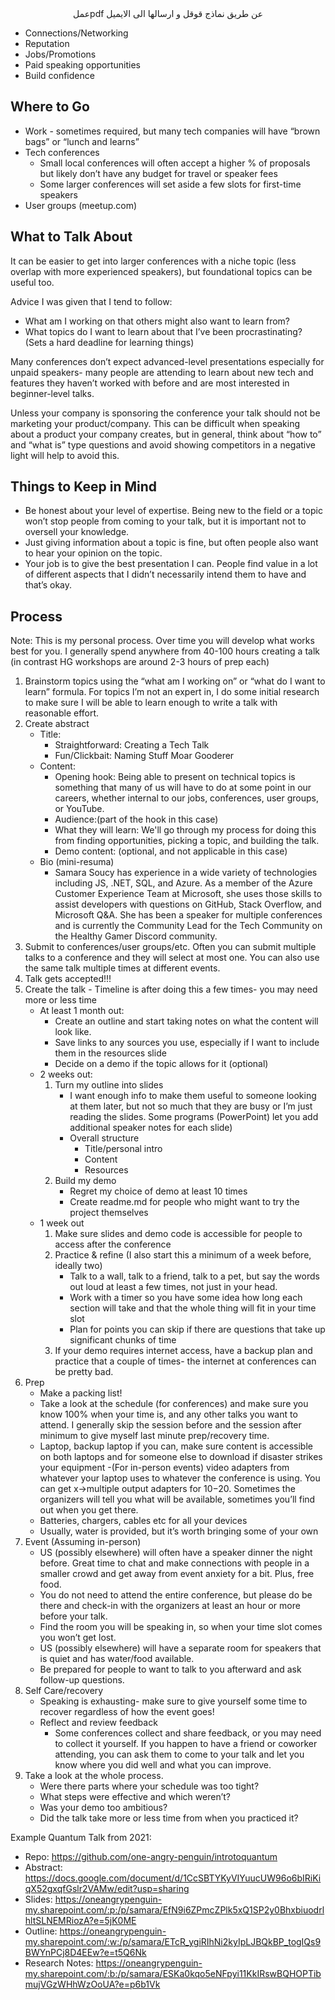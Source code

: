 <center>عملpdf   عن طريق نماذج قوقل و ارسالها الى الايميل</center>

- Connections/Networking
- Reputation
- Jobs/Promotions
- Paid speaking opportunities
- Build confidence

## Where to Go

- Work - sometimes required, but many tech companies will have “brown bags” or “lunch and learns”
- Tech conferences
  - Small local conferences will often accept a higher % of proposals but likely don’t have any budget for travel or speaker fees
  - Some larger conferences will set aside a few slots for first-time speakers
- User groups (meetup.com)

## What to Talk About

It can be easier to get into larger conferences with a niche topic (less overlap with more experienced speakers), but foundational topics can be useful too.

Advice I was given that I tend to follow:

- What am I working on that others might also want to learn from?
- What topics do I want to learn about that I’ve been procrastinating? (Sets a hard deadline for learning things)

Many conferences don’t expect advanced-level presentations especially for unpaid speakers- many people are attending to learn about new tech and features they haven’t worked with before and are most interested in beginner-level talks.

Unless your company is sponsoring the conference your talk should not be marketing your product/company. This can be difficult when speaking about a product your company creates, but in general, think about “how to” and “what is” type questions and avoid showing competitors in a negative light will help to avoid this.

## Things to Keep in Mind

- Be honest about your level of expertise. Being new to the field or a topic won’t stop people from coming to your talk, but it is important not to oversell your knowledge.
- Just giving information about a topic is fine, but often people also want to hear your opinion on the topic.
- Your job is to give the best presentation I can. People find value in a lot of different aspects that I didn’t necessarily intend them to have and that’s okay.

## Process

Note: This is my personal process. Over time you will develop what works best for you. I generally spend anywhere from 40-100 hours creating a talk (in contrast HG workshops are around 2-3 hours of prep each)

1. Brainstorm topics using the “what am I working on” or “what do I want to learn” formula. For topics I’m not an expert in, I do some initial research to make sure I will be able to learn enough to write a talk with reasonable effort.
2. Create abstract
    - Title:
        - Straightforward: Creating a Tech Talk
        - Fun/Clickbait: Naming Stuff Moar Gooderer
    - Content:
        - Opening hook: Being able to present on technical topics is something that many of us will have to do at some point in our careers, whether internal to our jobs, conferences, user groups, or YouTube.
        - Audience:(part of the hook in this case)
        - What they will learn: We'll go through my process for doing this from finding opportunities, picking a topic, and building the talk.
        - Demo content: (optional, and not applicable in this case)
    - Bio (mini-resuma)
        - Samara Soucy has experience in a wide variety of technologies including JS, .NET, SQL, and Azure. As a member of the Azure Customer Experience Team at Microsoft, she uses those skills to assist developers with questions on GitHub, Stack Overflow, and Microsoft Q&A. She has been a speaker for multiple conferences and is currently the Community Lead for the Tech Community on the Healthy Gamer Discord community.
3. Submit to conferences/user groups/etc. Often you can submit multiple talks to a conference and they will select at most one. You can also use the same talk multiple times at different events.
4. Talk gets accepted!!!
5. Create the talk - Timeline is after doing this a few times- you may need more or less time
    - At least 1 month out:
        - Create an outline and start taking notes on what the content will look like.
        - Save links to any sources you use, especially if I want to include them in the resources slide
        - Decide on a demo if the topic allows for it (optional)
    - 2 weeks out:
        1. Turn my outline into slides
            - I want enough info to make them useful to someone looking at them later, but not so much that they are busy or I’m just reading the slides. Some programs (PowerPoint) let you add additional speaker notes for each slide)
            - Overall structure
                - Title/personal intro
                - Content
                - Resources
        2. Build my demo
            - Regret my choice of demo at least 10 times
            - Create readme.md for people who might want to try the project themselves
    - 1 week out
        1. Make sure slides and demo code is accessible for people to access after the conference
        2. Practice & refine (I also start this a minimum of a week before, ideally two)
            - Talk to a wall, talk to a friend, talk to a pet, but say the words out loud at least a few times, not just in your head.
            - Work with a timer so you have some idea how long each section will take and that the whole thing will fit in your time slot
            - Plan for points you can skip if there are questions that take up significant chunks of time
        3. If your demo requires internet access, have a backup plan and practice that a couple of times- the internet at conferences can be pretty bad.
6. Prep
    - Make a packing list!
    - Take a look at the schedule (for conferences) and make sure you know 100% when your time is, and any other talks you want to attend. I generally skip the session before and the session after minimum to give myself last minute prep/recovery time.
    - Laptop, backup laptop if you can, make sure content is accessible on both laptops and for someone else to download if disaster strikes your equipment
    -(For in-person events) video adapters from whatever your laptop uses to whatever the conference is using. You can get x->multiple output adapters for $10-$20. Sometimes the organizers will tell you what will be available, sometimes you’ll find out when you get there.
    - Batteries, chargers, cables etc for all your devices
    - Usually, water is provided, but it’s worth bringing some of your own
7. Event (Assuming in-person)
    - US (possibly elsewhere) will often have a speaker dinner the night before. Great time to chat and make connections with people in a smaller crowd and get away from event anxiety for a bit. Plus, free food.
    - You do not need to attend the entire conference, but please do be there and check-in with the organizers at least an hour or more before your talk.
    - Find the room you will be speaking in, so when your time slot comes you won’t get lost.
    - US (possibly elsewhere) will have a separate room for speakers that is quiet and has water/food available.
    - Be prepared for people to want to talk to you afterward and ask follow-up questions.
8. Self Care/recovery
    - Speaking is exhausting- make sure to give yourself some time to recover regardless of how the event goes!
    - Reflect and review feedback
        - Some conferences collect and share feedback, or you may need to collect it yourself. If you happen to have a friend or coworker attending, you can ask them to come to your talk and let you know where you did well and what you can improve.
9. Take a look at the whole process.
    - Were there parts where your schedule was too tight?
    - What steps were effective and which weren’t?
    - Was your demo too ambitious?
    - Did the talk take more or less time from when you practiced it?

Example Quantum Talk from 2021:

- Repo: <https://github.com/one-angry-penguin/introtoquantum>
- Abstract: <https://docs.google.com/document/d/1CcSBTYKyVIYuucUW96o6bIRiKiqX52gxqfGslr2VAMw/edit?usp=sharing>
- Slides: <https://oneangrypenguin-my.sharepoint.com/:p:/p/samara/EfN9i6ZPmcZPlk5xQ1SP2y0BhxbiuodrlhltSLNEMRiozA?e=5jK0ME>
- Outline: <https://oneangrypenguin-my.sharepoint.com/:w:/p/samara/ETcR_ygiRIhNi2kyIpLJBQkBP_togIQs9BWYnPCj8D4EEw?e=t5Q6Nk>
- Research Notes: <https://oneangrypenguin-my.sharepoint.com/:b:/p/samara/ESKa0kqo5eNFpyi11KkIRswBQHOPTibmujVGzWHhWzOoUA?e=p6b1Vk>
